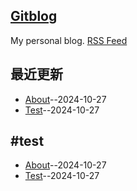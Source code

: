 ## [Gitblog](https://lusuzi.github.io/blog/)
My personal blog.
[RSS Feed](https://raw.githubusercontent.com/lusuzi/blog/master/feed.xml)

## 最近更新
- [About](https://github.com/lusuzi/blog/issues/3)--2024-10-27
- [Test](https://github.com/lusuzi/blog/issues/2)--2024-10-27
## #test
- [About](https://github.com/lusuzi/blog/issues/3)--2024-10-27
- [Test](https://github.com/lusuzi/blog/issues/2)--2024-10-27
